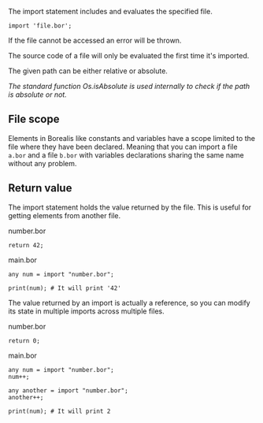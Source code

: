 The import statement includes and evaluates the specified file.

```borealis
import 'file.bor';
```

If the file cannot be accessed an error will be thrown.

The source code of a file will only be evaluated the first time it's imported.

The given path can be either relative or absolute.

_The standard function Os.isAbsolute is used internally to check if the path is absolute or not._

## File scope

Elements in Borealis like constants and variables have a scope limited to the file where they have been declared. Meaning that you can import a file `a.bor` and a file `b.bor` with variables declarations sharing the same name without any problem.

## Return value

The import statement holds the value returned by the file. This is useful for getting elements from another file.

number.bor
```borealis
return 42;
```

main.bor
```borealis
any num = import "number.bor";

print(num); # It will print '42'
```

The value returned by an import is actually a reference, so you can modify its state in multiple imports across multiple files.

number.bor
```borealis
return 0;
```

main.bor
```borealis
any num = import "number.bor";
num++;

any another = import "number.bor";
another++;

print(num); # It will print 2
```
